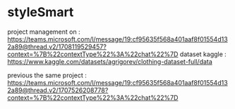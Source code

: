 # styleSmart
project management on : https://teams.microsoft.com/l/message/19:cf95635f568a401aaf8f01554d132a89@thread.v2/1708119529457?context=%7B%22contextType%22%3A%22chat%22%7D
dataset kaggle : https://www.kaggle.com/datasets/agrigorev/clothing-dataset-full/data

previous the same project : https://teams.microsoft.com/l/message/19:cf95635f568a401aaf8f01554d132a89@thread.v2/1707526208778?context=%7B%22contextType%22%3A%22chat%22%7D
